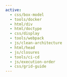```yaml
---
active:
  - css/box-model
  - tools/docker
  - html/div
  - html/doctype
  - css/display
  - tools/webpack
  - js/clean-architecture
  - html/head
  - js/closures
  - tools/ci-cd
  - js/execution-order
  - css/grid-guide
---
```

